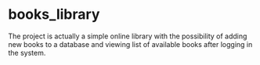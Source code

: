 # books_library
The project is actually a simple online library with the possibility of adding new books to a database and viewing list of available books after logging in the system.
